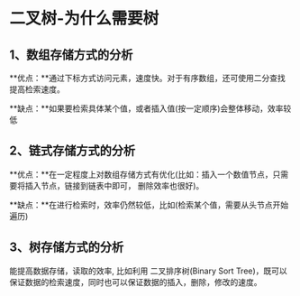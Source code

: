 # 二叉树-为什么需要树

## 1、数组存储方式的分析

**优点：**通过下标方式访问元素，速度快。对于有序数组，还可使用二分查找提高检索速度。

**缺点：**如果要检索具体某个值，或者插入值(按一定顺序)会整体移动，效率较低

## 2、链式存储方式的分析

**优点：**在一定程度上对数组存储方式有优化(比如：插入一个数值节点，只需要将插入节点，链接到链表中即可， 删除效率也很好)。

**缺点：**在进行检索时，效率仍然较低，比如(检索某个值，需要从头节点开始遍历) 

## 3、树存储方式的分析

能提高数据存储，读取的效率,  比如利用 二叉排序树(Binary Sort Tree)，既可以保证数据的检索速度，同时也可以保证数据的插入，删除，修改的速度。

